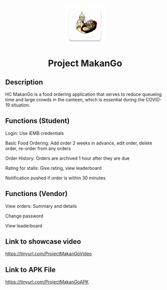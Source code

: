 <p align="center">
  <img src="https://github.com/AleyAleyAley/Project-MakanGo/blob/main/assets/icon/pwapplogo.png" alt="App Icon" width="128">
  <br>
</p>
<h1 align="center">Project MakanGo</h1>



## Description

HC MakanGo is a food ordering application that serves to reduce queueing time and large crowds in the canteen, which is essential during the COVID-19 situation.

## Functions (Student)
<p>Login: Use iEMB credentials</p>
<p>Basic Food Ordering: Add order 2 weeks in advance, edit order, delete order, re-order from any orders</p>
<p>Order History: Orders are archived 1 hour after they are due</p>
<p>Rating for stalls: Give rating, view leaderboard</p>
<p>Notification pushed if order is within 30 minutes</p>

## Functions (Vendor)
<p>View orders: Summary and details</p>
<p>Change password</p>
<p>View leaderboard</p>


## Link to showcase video
https://tinyurl.com/ProjectMakanGoVideo

## Link to APK File
https://tinyurl.com/ProjectMakanGoAPK 



